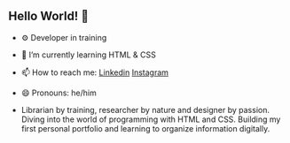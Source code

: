 ## Hello World! 👋

- ⚙️ Developer in training
- 🌱 I’m currently learning HTML & CSS
- 📫 How to reach me: <a href="https://www.linkedin.com/in/rodrigo-sousa-/"> Linkedin</a> <a href="https://www.instagram.com/rods.sousa/"> Instagram</a>
- 😄 Pronouns: he/him

- Librarian by training, researcher by nature and designer by passion.  Diving into the world of programming with HTML and CSS. Building my first personal portfolio and learning to organize information digitally.
  

<!--
**rods-sousa/rods-sousa** is a ✨ _special_ ✨ repository because its `README.md` (this file) appears on your GitHub profile.

Here are some ideas to get you started:

- 🔭 I’m currently working on ...
- 🌱 I’m currently learning ...
- 👯 I’m looking to collaborate on ...
- 🤔 I’m looking for help with ...
- 💬 Ask me about ...
- 📫 How to reach me: ...
- 😄 Pronouns: ...
- ⚡ Fun fact: ...
-->
